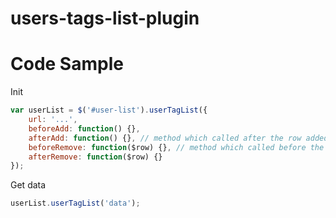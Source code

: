 # users-tags-list-plugin

# Code Sample

Init
    
```javascript
var userList = $('#user-list').userTagList({
    url: '...',
    beforeAdd: function() {},
    afterAdd: function() {}, // method which called after the row added
    beforeRemove: function($row) {}, // method which called before the element going to be removed
    afterRemove: function($row) {}
});
```
    
Get data

```javascript
userList.userTagList('data');
```